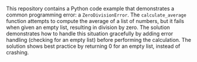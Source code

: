 This repository contains a Python code example that demonstrates a common programming error: a `ZeroDivisionError`. The `calculate_average` function attempts to compute the average of a list of numbers, but it fails when given an empty list, resulting in division by zero.  The solution demonstrates how to handle this situation gracefully by adding error handling (checking for an empty list) before performing the calculation. The solution shows best practice by returning 0 for an empty list, instead of crashing.